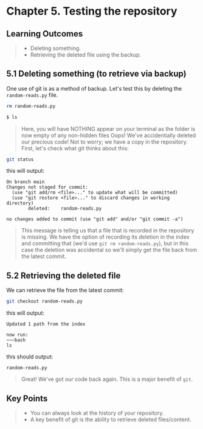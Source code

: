 # Chapter 5. Testing the repository

## Learning Outcomes
> - Deleting something.
> - Retrieving the deleted file using the backup.

## 5.1 Deleting something (to retrieve via backup)
One use of git is as a method of backup.
Let's test this by deleting the `random-reads.py` file.

~~~bash
rm random-reads.py
~~~
~~~bash
$ ls
~~~


> Here, you will have NOTHING appear on your terminal as the folder is now empty of any non-hidden files
> Oops!  We've accidentially deleted our precious code!
> Not to worry; we have a copy in the repository.
> First, let's check what git thinks about this:

~~~bash
git status
~~~

this will output:
~~~console
On branch main
Changes not staged for commit:
  (use "git add/rm <file>..." to update what will be committed)
  (use "git restore <file>..." to discard changes in working directory)
        deleted:    random-reads.py

no changes added to commit (use "git add" and/or "git commit -a")
~~~

> This message is telling us that a file that is recorded in the repository is missing.
> We have the option of recording its deletion in the index and committing that (we'd use `git rm random-reads.py`), but in this case the deletion was accidental so we'll simply get the file back from the latest commit.

## 5.2 Retrieving the deleted file

We can retrieve the file from the latest commit:

~~~bash
git checkout random-reads.py
~~~

this will output:
~~~console
Updated 1 path from the index

now run:
~~~bash
ls
~~~

this should output:
~~~console
random-reads.py
~~~

> Great! We've got our code back again.
> This is a major benefit of `git`.

## Key Points
> - You can always look at the history of your repository.
> - A key benefit of git is the ability to retrieve deleted files/content.
